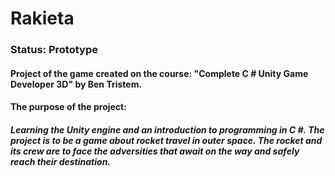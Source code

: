 # Rakieta
### Status: Prototype
#### Project of the game created on the course: "Complete C # Unity Game Developer 3D" by Ben Tristem.
#### The purpose of the project:
##### Learning the Unity engine and an introduction to programming in C #. The project is to be a game about rocket travel in outer space. The rocket and its crew are to face the adversities that await on the way and safely reach their destination.
